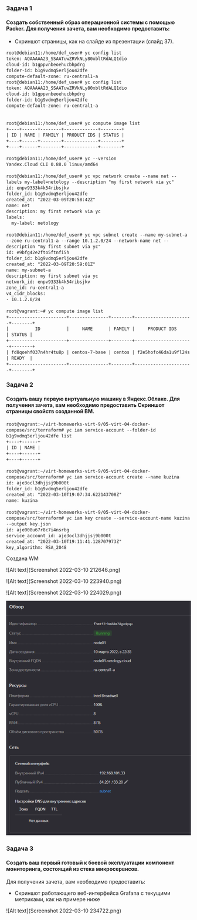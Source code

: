 ### Задача 1

#### Создать собственный образ операционной системы с помощью Packer. Для получения зачета, вам необходимо предоставить:

* Скриншот страницы, как на слайде из презентации (слайд 37).

````
root@debian11:/home/def_user# yc config list
token: AQAAAAA23_SSAATuwZRVkNLy80xbltRdALQ1dio
cloud-id: b1gppvnbeoehucbhpdrg
folder-id: b1g9vdmq5erljou42dfe
compute-default-zone: ru-central1-a
root@debian11:/home/def_user# yc config list
token: AQAAAAA23_SSAATuwZRVkNLy80xbltRdALQ1dio
cloud-id: b1gppvnbeoehucbhpdrg
folder-id: b1g9vdmq5erljou42dfe
compute-default-zone: ru-central1-a


root@debian11:/home/def_user# yc compute image list
+----+------+--------+-------------+--------+
| ID | NAME | FAMILY | PRODUCT IDS | STATUS |
+----+------+--------+-------------+--------+
+----+------+--------+-------------+--------+

root@debian11:/home/def_user# yc --version
Yandex.Cloud CLI 0.88.0 linux/amd64

root@debian11:/home/def_user# yc vpc network create --name net --labels my-label=netology --description "my first network via yc"
id: enpv9333k4k54ribsjkv
folder_id: b1g9vdmq5erljou42dfe
created_at: "2022-03-09T20:58:42Z"
name: net
description: my first network via yc
labels:
  my-label: netology

root@debian11:/home/def_user# yc vpc subnet create --name my-subnet-a --zone ru-central1-a --range 10.1.2.0/24 --network-name net --description "my first subnet via yc"
id: e9bfg42e2fto5ftnfi5h
folder_id: b1g9vdmq5erljou42dfe
created_at: "2022-03-09T20:59:01Z"
name: my-subnet-a
description: my first subnet via yc
network_id: enpv9333k4k54ribsjkv
zone_id: ru-central1-a
v4_cidr_blocks:
- 10.1.2.0/24

root@vagrant:~# yc compute image list
+----------------------+---------------+--------+----------------------+--------+
|          ID          |     NAME      | FAMILY |     PRODUCT IDS      | STATUS |
+----------------------+---------------+--------+----------------------+--------+
| fd8qoehf037n4hr4tu8p | centos-7-base | centos | f2e5hofc46da1u9fl24s | READY  |
+----------------------+---------------+--------+----------------------+--------+

````



### Задача 2

#### Создать вашу первую виртуальную машину в Яндекс.Облаке. Для получения зачета, вам необходимо предоставить Скриншот страницы свойств созданной ВМ.

````
root@vagrant:~/virt-homeworks-virt-9/05-virt-04-docker-compose/src/terraform# yc iam service-account --folder-id b1g9vdmq5erljou42dfe list
+----+------+
| ID | NAME |
+----+------+
+----+------+

root@vagrant:~/virt-homeworks-virt-9/05-virt-04-docker-compose/src/terraform# yc iam service-account create --name kuzina
id: aje3ocl3dhjjsj9b000t
folder_id: b1g9vdmq5erljou42dfe
created_at: "2022-03-10T19:07:34.622143708Z"
name: kuzina

root@vagrant:~/virt-homeworks-virt-9/05-virt-04-docker-compose/src/terraform# yc iam key create --service-account-name kuzina --output key.json
id: aje008u67r8c7i4nsrbg
service_account_id: aje3ocl3dhjjsj9b000t
created_at: "2022-03-10T19:11:41.128707973Z"
key_algorithm: RSA_2048

````
Создана WM

![Alt text](Screenshot 2022-03-10 212646.png)

![Alt text](Screenshot 2022-03-10 223940.png)

![Alt text](Screenshot 2022-03-10 224029.png)

![Alt text](Задание2_WM_info.png)


### Задача 3

#### Создать ваш первый готовый к боевой эксплуатации компонент мониторинга, состоящий из стека микросервисов.

Для получения зачета, вам необходимо предоставить: 
* Скриншот работающего веб-интерфейса Grafana с текущими метриками, как на примере ниже

![Alt text](Screenshot 2022-03-10 234722.png)
